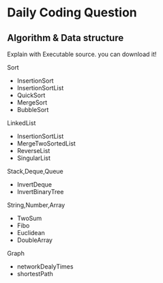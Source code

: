 # Daily Coding Question


## Algorithm & Data structure

Explain with Executable source. you can download it! 

Sort
* InsertionSort
* InsertionSortList
* QuickSort
* MergeSort
* BubbleSort

LinkedList
* InsertionSortList
* MergeTwoSortedList
* ReverseList
* SingularList

Stack,Deque,Queue
* InvertDeque
* InvertBinaryTree

String,Number,Array
* TwoSum
* Fibo
* Euclidean
* DoubleArray

Graph
* networkDealyTimes
* shortestPath